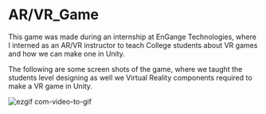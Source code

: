 # AR/VR_Game
 
This game was made during an internship at EnGange Technologies, where I interned as an AR/VR instructor to teach College students about VR games and how we can make one in Unity.

The following are some screen shots of the game, where we taught the students level designing as well we Virtual Reality components required to make a VR game in Unity.

![ezgif com-video-to-gif](https://github.com/VitteshRag/AR-VR_Game/assets/96478231/0796002b-e724-4c2f-a503-0e558fa079f5)
